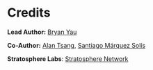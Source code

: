 # Credits

**Lead Author:** [Bryan Yau](https://x.com/YauBryan4475)

**Co-Author:** [Alan Tsang](https://x.com/alan_pkmt), [Santiago Márquez Solís](https://santiagomarquezsolis.com/)

**Stratosphere Labs**: [Stratosphere Network](https://x.com/strato_hk) 